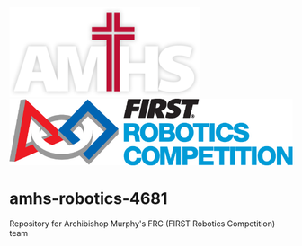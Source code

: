 
![AMHS Logo](img/amhs-logo-white-160.png) ![FRC Logo](img/frc-logo-190.jpg)

# amhs-robotics-4681
Repository for Archibishop Murphy's FRC (FIRST Robotics Competition) team

